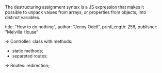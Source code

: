
The destructuring assignment syntax is a JS  expression that makes it possible to unpack values from arrays, or properties from objects, into distinct variables.


title: "How to do nothing",
author: "Jenny Odell",
printLength: 256,
publisher: "Melville House"


=> Controller: class with methods:
- static methods;
- separeted routes;

=> Routes: redirection;